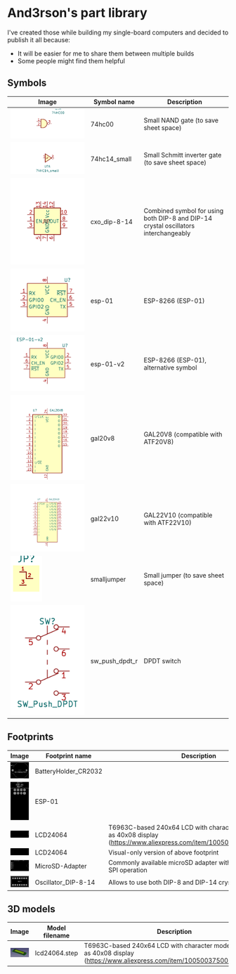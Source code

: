 # And3rson's part library

I've created those while building my single-board computers and decided to publish it all because:

- It will be easier for me to share them between multiple builds
- Some people might find them helpful

## Symbols

| Image | Symbol name | Description |
| --- | --- | --- |
| ![](./images/symbols/74hc00_1.png) | 74hc00 | Small NAND gate (to save sheet space) |
| ![](./images/symbols/74hc14_small_1.png) | 74hc14_small | Small Schmitt inverter gate (to save sheet space) |
| ![](./images/symbols/cxo_dip-8-14.png) | cxo_dip-8-14 | Combined symbol for using both DIP-8 and DIP-14 crystal oscillators interchangeably |
| ![](./images/symbols/esp-01.png) | esp-01 | ESP-8266 (ESP-01) |
| ![](./images/symbols/esp-01-v2.png) | esp-01-v2 | ESP-8266 (ESP-01), alternative symbol |
| ![](./images/symbols/gal20v8.png) | gal20v8 | GAL20V8 (compatible with ATF20V8) |
| ![](./images/symbols/gal22v10.png) | gal22v10 | GAL22V10 (compatible with ATF22V10) |
| ![](./images/symbols/smalljumper.png) | smalljumper | Small jumper (to save sheet space) |
| ![](./images/symbols/sw_push_dpdt_r.png) | sw_push_dpdt_r | DPDT switch |

## Footprints

| Image | Footprint name | Description |
| --- | --- | --- |
| ![](./images/footprints/BatteryHolder_CR2032.png) | BatteryHolder_CR2032 | |
| ![](./images/footprints/ESP-01.png) | ESP-01 | |
| ![](./images/footprints/LCD24064.png) | LCD24064 | T6963C-based 240x64 LCD with character mode - I use it as 40x08 display (<https://www.aliexpress.com/item/1005003750084723.html>) |
| ![](./images/footprints/LCD24064_silk.png) | LCD24064 | Visual-only version of above footprint |
| ![](./images/footprints/MicroSD-Adapter.png) | MicroSD-Adapter | Commonly available microSD adapter with level shifter for 5V SPI operation |
| ![](./images/footprints/Oscillator_DIP-8-14.png) | Oscillator_DIP-8-14 | Allows to use both DIP-8 and DIP-14 crystal oscillators |

## 3D models

| Image | Model filename | Description |
| --- | --- | --- |
| ![](./images/3dmodels/lcd24064.jpg) | lcd24064.step | T6963C-based 240x64 LCD with character mode - I use it as 40x08 display (<https://www.aliexpress.com/item/1005003750084723.html>) |

